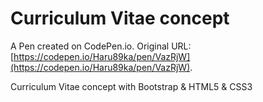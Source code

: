 # Curriculum Vitae concept

A Pen created on CodePen.io. Original URL: [https://codepen.io/Haru89ka/pen/VazRjW](https://codepen.io/Haru89ka/pen/VazRjW).

Curriculum Vitae concept with Bootstrap & HTML5 & CSS3
